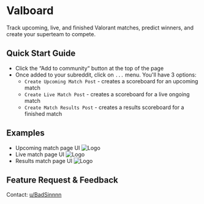 # Valboard

Track upcoming, live, and finished Valorant matches, predict winners, and create your superteam to compete.

## Quick Start Guide

- Click the “Add to community“ button at the top of the page
- Once added to your subreddit, click on `...` menu. You'll have 3 options:
  - `Create Upcoming Match Post` - creates a scoreboard for an upcoming match
  - `Create Live Match Post` - creates a scoreboard for a live ongoing match
  - `Create Match Results Post` - creates a results scoreboard for a finished match

## Examples

- Upcoming match page UI
  ![Logo](https://github.com/grvbrk/valboard/blob/main/assets/readme/upcoming1.png?raw=true)
- Live match page UI
  ![Logo](https://github.com/grvbrk/valboard/blob/main/assets/readme/live1.png?raw=true)
- Results match page UI
  ![Logo](https://github.com/grvbrk/valboard/blob/main/assets/readme/result1.png?raw=true)

## Feature Request & Feedback

Contact: [u/BadSinnnn](https://www.reddit.com/user/BadSinnnn/)
